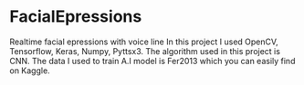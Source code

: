 # FacialEpressions
 Realtime facial epressions with voice line
In this project I used OpenCV, Tensorflow, Keras, Numpy, Pyttsx3.
The algorithm used in this project is CNN.
The data I used to train A.I model is Fer2013 which you can easily find on Kaggle.
